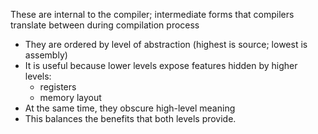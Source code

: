 These are internal to the compiler; intermediate forms that compilers translate between during compilation process
- They are ordered by level of abstraction (highest is source; lowest is assembly)
- It is useful because lower levels expose features hidden by higher levels:
	- registers
	- memory layout
- At the same time, they obscure high-level meaning
- This balances the benefits that both levels provide.

